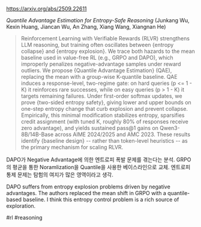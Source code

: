 https://arxiv.org/abs/2509.22611

*Quantile Advantage Estimation for Entropy-Safe Reasoning* (Junkang Wu, Kexin Huang, Jiancan Wu, An Zhang, Xiang Wang, Xiangnan He)

> Reinforcement Learning with Verifiable Rewards (RLVR) strengthens LLM reasoning, but training often oscillates between {entropy collapse} and {entropy explosion}. We trace both hazards to the mean baseline used in value-free RL (e.g., GRPO and DAPO), which improperly penalizes negative-advantage samples under reward outliers. We propose {Quantile Advantage Estimation} (QAE), replacing the mean with a group-wise K-quantile baseline. QAE induces a response-level, two-regime gate: on hard queries (p <= 1 - K) it reinforces rare successes, while on easy queries (p > 1 - K) it targets remaining failures. Under first-order softmax updates, we prove {two-sided entropy safety}, giving lower and upper bounds on one-step entropy change that curb explosion and prevent collapse. Empirically, this minimal modification stabilizes entropy, sparsifies credit assignment (with tuned K, roughly 80% of responses receive zero advantage), and yields sustained pass@1 gains on Qwen3-8B/14B-Base across AIME 2024/2025 and AMC 2023. These results identify {baseline design} -- rather than token-level heuristics -- as the primary mechanism for scaling RLVR.

DAPO가 Negative Advantage에 의한 엔트로피 폭발 문제를 겪는다는 분석. GRPO의 평균을 통한 Noramlization을 Quantile을 사용한 베이스라인으로 교체. 엔트로피 통제 문제는 탐험의 여지가 많은 영역이라고 생각.

DAPO suffers from entropy explosion problems driven by negative advantages. The authors replaced the mean shift in GRPO with a quantile-based baseline. I think this entropy control problem is a rich source of exploration.

#rl #reasoning 